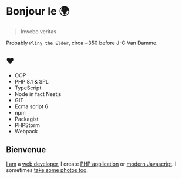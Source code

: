 # Bonjour le 🌍

> Inwebo veritas

Probably `Pliny the Elder`, circa ~350 before J-C Van Damme.

## ❤

- OOP
- PHP 8.1 & SPL
- TypeScript
- Node in fact Nestjs
- GIT
- Ecma script 6
- npm
- Packagist
- PHPStorm
- Webpack

## Bienvenue

<a href="https://wwww.julien-hannotin.fr" title="Julien Hannotin">I am</a> a <a href="https://www.linkedin.com/in/julien-hannotin/" title="Linkedin profile">web developer</a>, I create <a href="https://packagist.org/profile/">PHP application</a> or <a href="https://www.npmjs.com/~inwebo">modern Javascript</a>. I sometimes 
<a href="https://www.deviantart.com/inwebo">take some photos too</a>.
